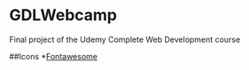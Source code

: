 # GDLWebcamp
Final project of the Udemy Complete Web Development course

##Icons
*[Fontawesome](https://fontawesome.com/)
